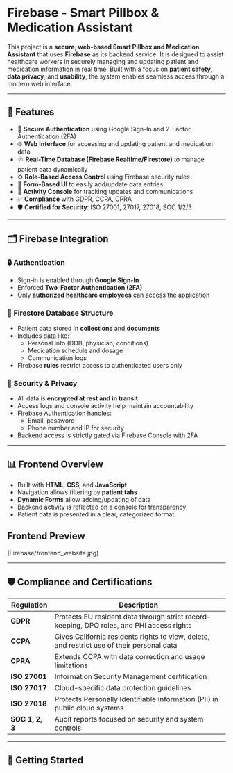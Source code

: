 # Firebase - Smart Pillbox & Medication Assistant

This project is a **secure, web-based Smart Pillbox and Medication Assistant** that uses **Firebase** as its backend service. It is designed to assist healthcare workers in securely managing and updating patient and medication information in real time. Built with a focus on **patient safety**, **data privacy**, and **usability**, the system enables seamless access through a modern web interface.

---

## 🔧 Features

- 🔐 **Secure Authentication** using Google Sign-In and 2-Factor Authentication (2FA)
- 🌐 **Web Interface** for accessing and updating patient and medication data
- 🩺 **Real-Time Database (Firebase Realtime/Firestore)** to manage patient data dynamically
- ⚙️ **Role-Based Access Control** using Firebase security rules
- 📝 **Form-Based UI** to easily add/update data entries
- 📜 **Activity Console** for tracking updates and communications
- ✅ **Compliance** with GDPR, CCPA, CPRA
- 🛡️ **Certified for Security**: ISO 27001, 27017, 27018, SOC 1/2/3

---

## 🗂️ Firebase Integration

### 🔒 Authentication
- Sign-in is enabled through **Google Sign-In**
- Enforced **Two-Factor Authentication (2FA)**
- Only **authorized healthcare employees** can access the application

### 📁 Firestore Database Structure
- Patient data stored in **collections** and **documents**
- Includes data like:
  - Personal info (DOB, physician, conditions)
  - Medication schedule and dosage
  - Communication logs
- Firebase **rules** restrict access to authenticated users only

### 🔐 Security & Privacy
- All data is **encrypted at rest and in transit**
- Access logs and console activity help maintain accountability
- Firebase Authentication handles:
  - Email, password
  - Phone number and IP for security
- Backend access is strictly gated via Firebase Console with 2FA

---

## 📊 Frontend Overview

- Built with **HTML**, **CSS**, and **JavaScript**
- Navigation allows filtering by **patient tabs**
- **Dynamic Forms** allow adding/updating of data
- Backend activity is reflected on a console for transparency
- Patient data is presented in a clear, categorized format

## Frontend Preview

(Firebase/frontend_website.jpg)

---

## 🛡️ Compliance and Certifications

| Regulation | Description |
|-----------|-------------|
| **GDPR** | Protects EU resident data through strict record-keeping, DPO roles, and PHI access rights |
| **CCPA** | Gives California residents rights to view, delete, and restrict use of their personal data |
| **CPRA** | Extends CCPA with data correction and usage limitations |
| **ISO 27001** | Information Security Management certification |
| **ISO 27017** | Cloud-specific data protection guidelines |
| **ISO 27018** | Protects Personally Identifiable Information (PII) in public cloud systems |
| **SOC 1, 2, 3** | Audit reports focused on security and system controls |

---

## 🚀 Getting Started

